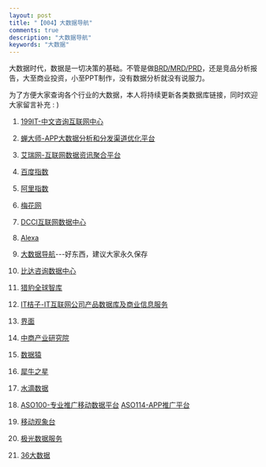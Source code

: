 ```yaml
---
layout: post
title: "【004】大数据导航"
comments: true
description: "大数据导航"
keywords: "大数据"
---
```


大数据时代，数据是一切决策的基础。不管是做[BRD/MRD/PRD](http://blog.csdn.net/acelit/article/details/70790251)，还是竞品分析报告，大至商业投资，小至PPT制作，没有数据分析就没有说服力。

为了方便大家查询各个行业的大数据，本人将持续更新各类数据库链接，同时欢迎大家留言补充 : )

1. [199IT-中文咨询互联网中心](http://www.199it.com/)

2. [蝉大师-APP大数据分析和分发渠道优化平台](https://www.chandashi.com/)

3. [艾瑞网-互联网数据资讯聚合平台](http://www.iresearch.cn/)

4. [百度指数](http://index.baidu.com/)

5. [阿里指数](https://alizs.taobao.com/)

6. [梅花网](http://www.meihua.info/)

7. [DCCI互联网数据中心](http://www.dcci.com.cn/)

8.  [Alexa](http://www.alexa.com/)

9. [大数据导航](http://hao.199it.com/)---好东西，建议大家永久保存

10. [比达咨询数据中心](http://data.cnsoftnews.com/)
 
11. [猎豹全球智库](http://lab.cmcm.com/)

12. [IT桔子-IT互联网公司产品数据库及商业信息服务](https://www.itjuzi.com/)

13. [界面](https://www.jiemian.com/)

14. [中商产业研究院](http://www.askci.com/reports/)

16. [数据猿](http://www.datayuan.cn/)

17. [犀牛之星](http://www.ipo3.com/)

18. [水滴数据](http://www.shuidishuju.com/)

19. [ASO100-专业推广移动数据平台](https://aso100.com/)
      [ASO114-APP推广平台](https://aso114.com/)

20. [移动观象台](http://mi.talkingdata.com/index.html)

21. [极光数据服务](https://www.jiguang.cn/reports)

22. [36大数据](http://www.36dsj.com/)
